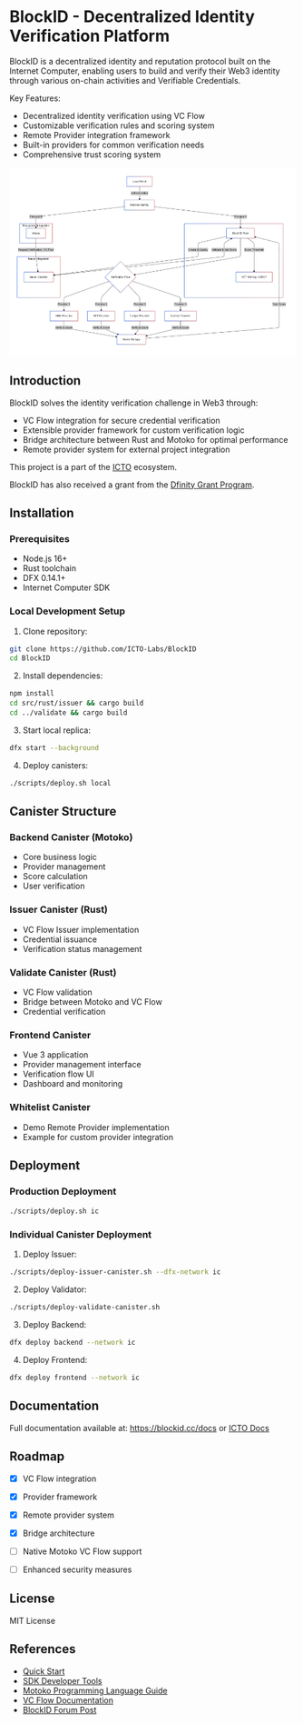 # BlockID - Decentralized Identity Verification Platform

BlockID is a decentralized identity and reputation protocol built on the Internet Computer, enabling users to build and verify their Web3 identity through various on-chain activities and Verifiable Credentials.

Key Features:
- Decentralized identity verification using VC Flow
- Customizable verification rules and scoring system
- Remote Provider integration framework
- Built-in providers for common verification needs
- Comprehensive trust scoring system

![Architecture](architecture.png)

## Introduction

BlockID solves the identity verification challenge in Web3 through:
- VC Flow integration for secure credential verification
- Extensible provider framework for custom verification logic
- Bridge architecture between Rust and Motoko for optimal performance
- Remote provider system for external project integration


This project is a part of the [ICTO](https://icto.app) ecosystem. 

BlockID has also received a grant from the [Dfinity Grant Program](https://dfinity.org/grants).




## Installation

### Prerequisites
- Node.js 16+
- Rust toolchain
- DFX 0.14.1+
- Internet Computer SDK

### Local Development Setup

1. Clone repository:
```bash
git clone https://github.com/ICTO-Labs/BlockID
cd BlockID
```

2. Install dependencies:
```bash
npm install
cd src/rust/issuer && cargo build
cd ../validate && cargo build
```

3. Start local replica:
```bash
dfx start --background
```

4. Deploy canisters:
```bash
./scripts/deploy.sh local
```

## Canister Structure

### Backend Canister (Motoko)
- Core business logic
- Provider management
- Score calculation
- User verification

### Issuer Canister (Rust) 
- VC Flow Issuer implementation
- Credential issuance
- Verification status management

### Validate Canister (Rust)
- VC Flow validation
- Bridge between Motoko and VC Flow
- Credential verification

### Frontend Canister
- Vue 3 application
- Provider management interface
- Verification flow UI
- Dashboard and monitoring

### Whitelist Canister
- Demo Remote Provider implementation
- Example for custom provider integration

## Deployment

### Production Deployment
```bash
./scripts/deploy.sh ic
```

### Individual Canister Deployment

1. Deploy Issuer:
```bash
./scripts/deploy-issuer-canister.sh --dfx-network ic
```

2. Deploy Validator:
```bash
./scripts/deploy-validate-canister.sh
```

3. Deploy Backend:
```bash
dfx deploy backend --network ic
```

4. Deploy Frontend:
```bash
dfx deploy frontend --network ic
```

## Documentation
Full documentation available at: https://blockid.cc/docs or [ICTO Docs](https://docs.icto.app/block-id/about)


## Roadmap
- [x] VC Flow integration
- [x] Provider framework
- [x] Remote provider system
- [x] Bridge architecture
- [ ] Native Motoko VC Flow support
- [ ] Enhanced security measures


## License
MIT License

## References
- [Quick Start](https://internetcomputer.org/docs/current/developer-docs/setup/deploy-locally)
- [SDK Developer Tools](https://internetcomputer.org/docs/current/developer-docs/sdk-reference/cli)
- [Motoko Programming Language Guide](https://internetcomputer.org/docs/current/motoko/main/motoko)
- [VC Flow Documentation](https://internetcomputer.org/docs/current/references/vc-spec/)
- [BlockID Forum Post](https://forum.dfinity.org/t/blockid-one-id-infinite-trust/36740)